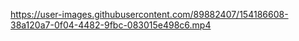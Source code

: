 

https://user-images.githubusercontent.com/89882407/154186608-38a120a7-0f04-4482-9fbc-083015e498c6.mp4

